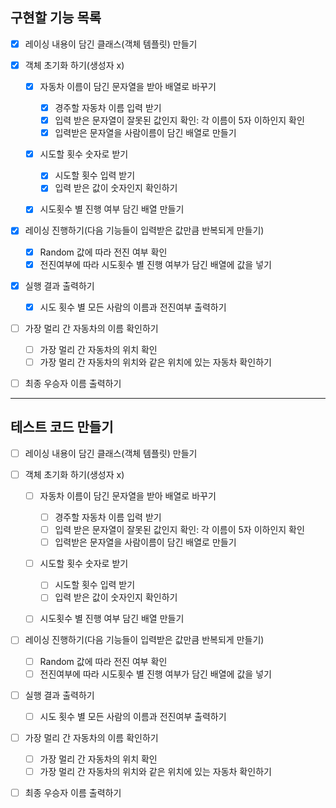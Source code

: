 **구현할 기능 목록**
---
- [x] 레이싱 내용이 담긴 클래스(객체 템플릿) 만들기

- [x] 객체 초기화 하기(생성자 x)
  - [x] 자동차 이름이 담긴 문자열을 받아 배열로 바꾸기
    - [x] 경주할 자동차 이름 입력 받기
    - [x] 입력 받은 문자열이 잘못된 값인지 확인: 각 이름이 5자 이하인지 확인
    - [x] 입력받은 문자열을 사람이름이 담긴 배열로 만들기

  - [x] 시도할 횟수 숫자로 받기
    - [x] 시도할 횟수 입력 받기
    - [x] 입력 받은 값이 숫자인지 확인하기

  - [x] 시도횟수 별 진행 여부 담긴 배열 만들기
  

- [x] 레이싱 진행하기(다음 기능들이 입력받은 값만큼 반복되게 만들기)
  - [x] Random 값에 따라 전진 여부 확인
  - [x] 전진여부에 따라 시도횟수 별 진행 여부가 담긴 배열에 값을 넣기

- [x] 실행 결과 출력하기
  - [x] 시도 횟수 별 모든 사람의 이름과 전진여부 출력하기

- [ ] 가장 멀리 간 자동차의 이름 확인하기
  - [ ] 가장 멀리 간 자동차의 위치 확인
  - [ ] 가장 멀리 간 자동차의 위치와 같은 위치에 있는 자동차 확인하기
- [ ] 최종 우승자 이름 출력하기

---
**테스트 코드 만들기** 
---

- [ ] 레이싱 내용이 담긴 클래스(객체 템플릿) 만들기

- [ ] 객체 초기화 하기(생성자 x)
  - [ ] 자동차 이름이 담긴 문자열을 받아 배열로 바꾸기
    - [ ] 경주할 자동차 이름 입력 받기
    - [ ] 입력 받은 문자열이 잘못된 값인지 확인: 각 이름이 5자 이하인지 확인
    - [ ] 입력받은 문자열을 사람이름이 담긴 배열로 만들기

  - [ ] 시도할 횟수 숫자로 받기
    - [ ] 시도할 횟수 입력 받기
    - [ ] 입력 받은 값이 숫자인지 확인하기

  - [ ] 시도횟수 별 진행 여부 담긴 배열 만들기
  

- [ ] 레이싱 진행하기(다음 기능들이 입력받은 값만큼 반복되게 만들기)
  - [ ] Random 값에 따라 전진 여부 확인
  - [ ] 전진여부에 따라 시도횟수 별 진행 여부가 담긴 배열에 값을 넣기

- [ ] 실행 결과 출력하기
  - [ ] 시도 횟수 별 모든 사람의 이름과 전진여부 출력하기

- [ ] 가장 멀리 간 자동차의 이름 확인하기
  - [ ] 가장 멀리 간 자동차의 위치 확인
  - [ ] 가장 멀리 간 자동차의 위치와 같은 위치에 있는 자동차 확인하기
- [ ] 최종 우승자 이름 출력하기